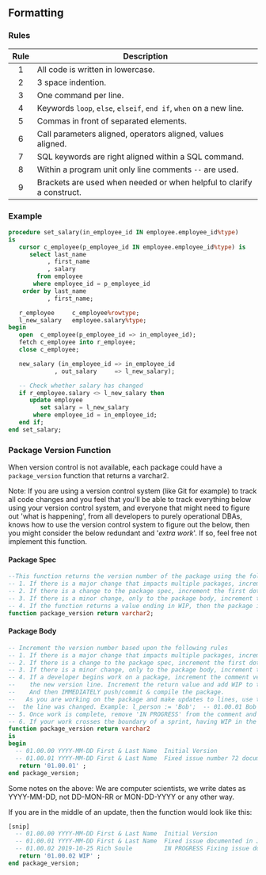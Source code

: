 ## Formatting

### Rules

Rule | Description
:--: | -----------
1    | All code is written in lowercase.
2    | 3 space indention.
3    | One command per line.
4    | Keywords `loop`, `else`, `elseif`, `end if`, `when` on a new line.
5    | Commas in front of separated elements.
6    | Call parameters aligned, operators aligned, values aligned.
7    | SQL keywords are right aligned within a SQL command.
8    | Within a program unit only line comments `--` are used.
9    | Brackets are used when needed or when helpful to clarify a construct. 

### Example

```sql
procedure set_salary(in_employee_id IN employee.employee_id%type)
is
   cursor c_employee(p_employee_id IN employee.employee_id%type) is 
      select last_name
           , first_name
           , salary
        from employee
       where employee_id = p_employee_id
    order by last_name
           , first_name;

   r_employee     c_employee%rowtype;
   l_new_salary   employee.salary%type;
begin
   open  c_employee(p_employee_id => in_employee_id);
   fetch c_employee into r_employee;
   close c_employee;

   new_salary (in_employee_id => in_employee_id
             , out_salary     => l_new_salary);

   -- Check whether salary has changed
   if r_employee.salary <> l_new_salary then
      update employee
         set salary = l_new_salary
       where employee_id = in_employee_id;
   end if;
end set_salary;
```

### Package Version Function

When version control is not available, each package could have a `package_version` function that returns a varchar2. 

Note: If you are using a version control system (like Git for example) to track all code changes and you feel that you'll be able to track everything below using your version control system, and everyone that might need to figure out 'what is happening', from all developers to purely operational DBAs, knows how to use the version control system to figure out the below, then you might consider the below redundant and '_extra work_'. If so, feel free not implement this function.

#### Package Spec
```sql
--This function returns the version number of the package using the following rules:
-- 1. If there is a major change that impacts multiple packages, increment the first digit, e.g. 03.05.09 -> 04.00.00
-- 2. If there is a change to the package spec, increment the first dot, e.g. 03.02.05 -> 03.03.00
-- 3. If there is a minor change, only to the package body, increment the last dot e.g. 03.02.05 -> 03.02.06
-- 4. If the function returns a value ending in WIP, then the package is actively being worked on by a developer.
function package_version return varchar2;
```

#### Package Body

```sql
-- Increment the version number based upon the following rules
-- 1. If there is a major change that impacts multiple packages, increment the first digit, e.g. 03.05.09 -> 04.00.00
-- 2. If there is a change to the package spec, increment the first dot, e.g. 03.02.05 -> 03.03.00
-- 3. If there is a minor change, only to the package body, increment the last dot e.g. 03.02.05 -> 03.02.06
-- 4. If a developer begins work on a package, increment the comment version and include the words 'IN PROGRESS' in 
--    the new version line. Increment the return value and add WIP to the return value. Example:  return '01.00.01 WIP'  
--    And then IMMEDIATELY push/commit & compile the package.
--   As you are working on the package and make updates to lines, use the version number at the end of the line to indicate when 
--  the line was changed. Example: l_person := 'Bob';  -- 01.00.01 Bob is the new person, was Joe.
-- 5. Once work is complete, remove 'IN PROGRESS' from the comment and remove WIP from the return value.
-- 6. If your work crosses the boundary of a sprint, having WIP in the return value will indicate that the package should not be promoted.
function package_version return varchar2
is
begin
  -- 01.00.00 YYYY-MM-DD First & Last Name  Initial Version
  -- 01.00.01 YYYY-MM-DD First & Last Name  Fixed issue number 72 documented in Jira ticket 87: https://ourjiraurl.com/f?p=87
   return '01.00.01' ;
end package_version;
```

Some notes on the above: We are computer scientists, we write dates as YYYY-MM-DD, not DD-MON-RR or MON-DD-YYYY or any other way.

If you are in the middle of an update, then the function would look like this:

```sql
[snip]
  -- 01.00.00 YYYY-MM-DD First & Last Name  Initial Version
  -- 01.00.01 YYYY-MM-DD First & Last Name  Fixed issue documented in Jira ticket 87: https://ourjiraurl.com/f?p=87
  -- 01.00.02 2019-10-25 Rich Soule         IN PROGRESS Fixing issue documented in Jira ticket 90: https://ourjiraurl.com/f?p=90
   return '01.00.02 WIP' ;
end package_version;
```

